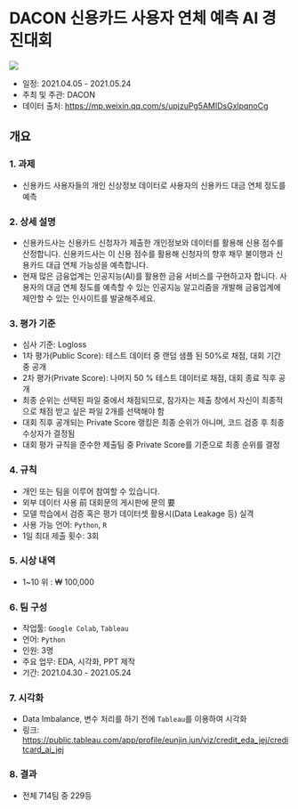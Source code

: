 # DACON 신용카드 사용자 연체 예측 AI 경진대회 
![](https://user-images.githubusercontent.com/80869040/121103020-df4d2c80-c839-11eb-9aa0-d9dff08fa205.png)
- 일정: 2021.04.05 - 2021.05.24
- 주최 및 주관: DACON
- 데이터 출처: https://mp.weixin.qq.com/s/upjzuPg5AMIDsGxlpqnoCg

## 개요
### 1. 과제
- 신용카드 사용자들의 개인 신상정보 데이터로 사용자의 신용카드 대금 연체 정도를 예측
### 2. 상세 설명
- 신용카드사는 신용카드 신청자가 제출한 개인정보와 데이터를 활용해 신용 점수를 산정합니다. 신용카드사는 이 신용 점수를 활용해 신청자의 향후 채무 불이행과 신용카드 대급 연체 가능성을 예측합니다.
- 현재 많은 금융업계는 인공지능(AI)를 활용한 금융 서비스를 구현하고자 합니다. 사용자의 대금 연체 정도를 예측할 수 있는 인공지능 알고리즘을 개발해 금융업계에 제안할 수 있는 인사이트를 발굴해주세요.
### 3. 평가 기준
- 심사 기준: Logloss
- 1차 평가(Public Score): 테스트 데이터 중 랜덤 샘플 된 50%로 채점, 대회 기간 중 공개
- 2차 평가(Private Score): 나머지 50 % 테스트 데이터로 채점, 대회 종료 직후 공개
- 최종 순위는 선택된 파일 중에서 채점되므로, 참가자는 제출 창에서 자신이 최종적으로 채점 받고 싶은 파일 2개를 선택해야 함
- 대회 직후 공개되는 Private Score 랭킹은 최종 순위가 아니며, 코드 검증 후 최종 수상자가 결정됨
- 대회 평가 규칙을 준수한 제출팀 중 Private Score를 기준으로 최종 순위를 결정
### 4. 규칙
- 개인 또는 팀을 이루어 참여할 수 있습니다.
- 외부 데이터 사용 前 대회문의 게시판에 문의 要
- 모델 학습에서 검증 혹은 평가 데이터셋 활용시(Data Leakage 등) 실격
- 사용 가능 언어: ```Python```, ```R```
- 1일 최대 제출 횟수: 3회
### 5. 시상 내역
- 1~10 위 : ₩ 100,000
### 6. 팀 구성
- 작업툴: ```Google Colab```, ```Tableau```
- 언어: ```Python```
- 인원: 3명
- 주요 업무: EDA, 시각화, PPT 제작
- 기간: 2021.04.30 - 2021.05.24
### 7. 시각화 
- Data Imbalance, 변수 처리를 하기 전에 ```Tableau```를 이용하여 시각화
- 링크: https://public.tableau.com/app/profile/eunjin.jun/viz/credit_eda_jej/creditcard_ai_jej
### 8. 결과
- 전체 714팀 중 229등


